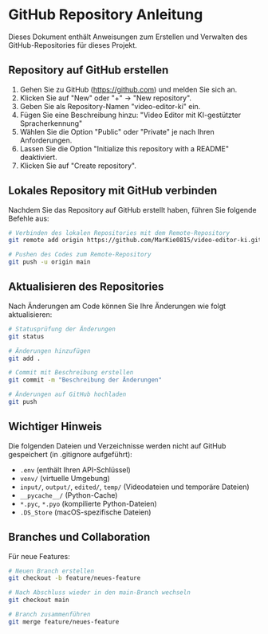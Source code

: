 # GitHub Repository Anleitung

Dieses Dokument enthält Anweisungen zum Erstellen und Verwalten des GitHub-Repositories für dieses Projekt.

## Repository auf GitHub erstellen

1. Gehen Sie zu GitHub (https://github.com) und melden Sie sich an.
2. Klicken Sie auf "New" oder "+" → "New repository".
3. Geben Sie als Repository-Namen "video-editor-ki" ein.
4. Fügen Sie eine Beschreibung hinzu: "Video Editor mit KI-gestützter Spracherkennung"
5. Wählen Sie die Option "Public" oder "Private" je nach Ihren Anforderungen.
6. Lassen Sie die Option "Initialize this repository with a README" deaktiviert.
7. Klicken Sie auf "Create repository".

## Lokales Repository mit GitHub verbinden

Nachdem Sie das Repository auf GitHub erstellt haben, führen Sie folgende Befehle aus:

```bash
# Verbinden des lokalen Repositories mit dem Remote-Repository
git remote add origin https://github.com/MarKie0815/video-editor-ki.git

# Pushen des Codes zum Remote-Repository
git push -u origin main
```

## Aktualisieren des Repositories

Nach Änderungen am Code können Sie Ihre Änderungen wie folgt aktualisieren:

```bash
# Statusprüfung der Änderungen
git status

# Änderungen hinzufügen
git add .

# Commit mit Beschreibung erstellen
git commit -m "Beschreibung der Änderungen"

# Änderungen auf GitHub hochladen
git push
```

## Wichtiger Hinweis

Die folgenden Dateien und Verzeichnisse werden nicht auf GitHub gespeichert (in .gitignore aufgeführt):
- `.env` (enthält Ihren API-Schlüssel)
- `venv/` (virtuelle Umgebung)
- `input/`, `output/`, `edited/`, `temp/` (Videodateien und temporäre Dateien)
- `__pycache__/` (Python-Cache)
- `*.pyc`, `*.pyo` (kompilierte Python-Dateien)
- `.DS_Store` (macOS-spezifische Dateien)

## Branches und Collaboration

Für neue Features:
```bash
# Neuen Branch erstellen
git checkout -b feature/neues-feature

# Nach Abschluss wieder in den main-Branch wechseln
git checkout main

# Branch zusammenführen
git merge feature/neues-feature
```